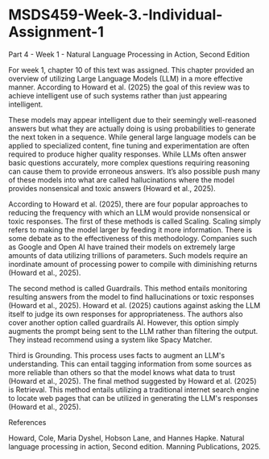 # MSDS459-Week-3.-Individual-Assignment-1

Part 4 - Week 1 - Natural Language Processing in Action, Second Edition

For week 1, chapter 10 of this text was assigned.  This chapter provided an overview of utilizing Large Language Models (LLM) in a more effective manner.  According to Howard et al. (2025) the goal of this review was to achieve intelligent use of such systems rather than just appearing intelligent.

These models may appear intelligent due to their seemingly well-reasoned answers but what they are actually doing is using probabilities to generate the next token in a sequence.  While general large language models can be applied to specialized content, fine tuning and experimentation are often required to produce higher quality responses.  While LLMs often answer basic questions accurately, more complex questions requiring reasoning can cause them to provide erroneous answers.  It’s also possible push many of these models into what are called hallucinations where the model provides nonsensical and toxic answers (Howard et al., 2025).

According to Howard et al. (2025), there are four popular approaches to reducing the frequency with which an LLM would provide nonsensical or toxic responses.  The first of these methods is called Scaling.  Scaling simply refers to making the model larger by feeding it more information.  There is some debate as to the effectiveness of this methodology.  Companies such as Google and Open AI have trained their models on extremely large amounts of data utilizing trillions of parameters.  Such models require an inordinate amount of processing power to compile with diminishing returns (Howard et al., 2025).

The second method is called Guardrails.  This method entails monitoring resulting answers from the model to find hallucinations or toxic responses (Howard et al., 2025).  Howard et al. (2025) cautions against asking the LLM itself to judge its own responses for appropriateness.  The authors also cover another option called guardrails AI.  However, this option simply augments the prompt being sent to the LLM rather than filtering the output.  They instead recommend using a system like Spacy Matcher.  

Third is Grounding.  This process uses facts to augment an LLM's understanding.  This can entail tagging information from some sources as more reliable than others so that the model knows what data to trust (Howard et al., 2025).  The final method suggested by Howard et al. (2025) is Retrieval.  This method entails utilizing a traditional internet search engine to locate web pages that can be utilized in generating the LLM's responses (Howard et al., 2025).


References

Howard, Cole, Maria Dyshel, Hobson Lane, and Hannes Hapke. Natural language processing in action, Second edition. Manning Publications, 2025. 
